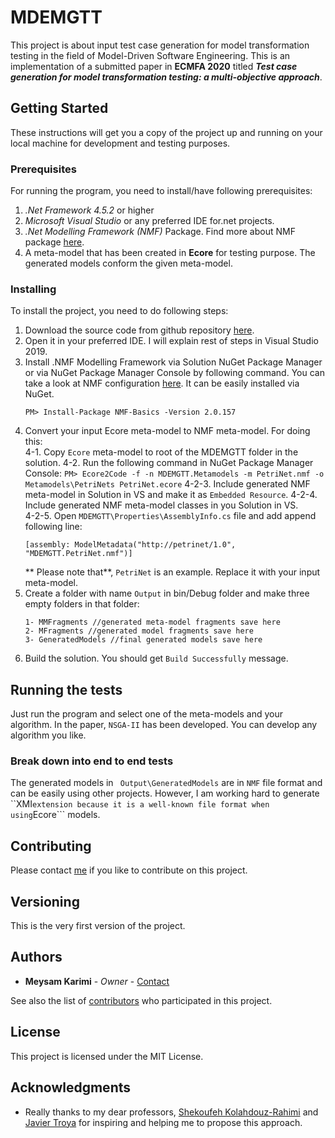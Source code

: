 # MDEMGTT

This project is about input test case generation for model transformation testing in the field of Model-Driven Software Engineering. 
This is an implementation of a submitted paper in **ECMFA 2020** titled ***Test case generation for model transformation testing: a multi-objective approach***.

## Getting Started

These instructions will get you a copy of the project up and running on your local machine for development and testing purposes.

### Prerequisites

For running the program, you need to install/have following prerequisites:
1. *.Net Framework 4.5.2* or higher
2. *Microsoft Visual Studio* or any preferred IDE for.net projects.
3. *.Net Modelling Framework (NMF)* Package. Find more about NMF package [here](https://github.com/NMFCode/NMF).
4. A meta-model that has been created in **Ecore** for testing purpose. The generated models conform the given meta-model.

### Installing

To install the project, you need to do following steps:
1. Download the source code from github repository [here](https://github.com/MeysamKarimi/MDEMGTT).
2. Open it in your preferred IDE. I will explain rest of steps in Visual Studio 2019.
3. Install .NMF Modelling Framework via Solution NuGet Package Manager or via NuGet Package Manager Console by following command. You can take a look at NMF configuration [here](https://www.nuget.org/packages/NMF-Basics/). It can be easily installed via NuGet.
	```
	PM> Install-Package NMF-Basics -Version 2.0.157 
	```	
4. Convert your input Ecore meta-model to NMF meta-model. For doing this:	
   4-1. Copy ```Ecore``` meta-model to root of the MDEMGTT folder in the solution.
   4-2. Run the following command in NuGet Package Manager Console:
		```
		PM> Ecore2Code -f -n MDEMGTT.Metamodels -m PetriNet.nmf -o Metamodels\PetriNets PetriNet.ecore
		```	
   4-2-3. Include generated NMF meta-model in Solution in VS and make it as ```Embedded Resource```.
   4-2-4. Include  generated NMF meta-model classes in you Solution in VS.		
   4-2-5. Open ```MDEMGTT\Properties\AssemblyInfo.cs``` file and add append following line:
	```
	[assembly: ModelMetadata("http://petrinet/1.0", "MDEMGTT.PetriNet.nmf")]
	```
	** Please note that**, ```PetriNet``` is an example. Replace it with your input meta-model.
5. Create a folder with name ```Output``` in bin/Debug folder and make three empty folders in that folder:
	```
	1- MMFragments //generated meta-model fragments save here
	2- MFragments //generated model fragments save here
	3- GeneratedModels //final generated models save here
	```
6. Build the solution. You should get ```Build Successfully``` message.

## Running the tests

Just run the program and select one of the meta-models and your algorithm. In the paper, ```NSGA-II``` has been developed. You can develop any algorithm you like.

### Break down into end to end tests

The generated models in ``` Output\GeneratedModels``` are in ```NMF``` file format and can be easily using other projects.
However, I am working hard to generate ``XMI``` extension because it is a well-known file format when using ```Ecore``` models.

## Contributing

Please contact [me](mailto:Meysam.Karimi84@gmail.com) if you like to contribute on this project.

## Versioning

This is the very first version of the project.

## Authors

* **Meysam Karimi** - *Owner* - [Contact](https://github.com/MeysamKarimi)

See also the list of [contributors](https://github.com/MeysamKarimi/MDEMGTT/graphs/contributors) who participated in this project.

## License

This project is licensed under the MIT License.

## Acknowledgments

* Really thanks to my dear professors, [Shekoufeh Kolahdouz-Rahimi](https://mdse.ui.ac.ir/member/shekoufeh-kolahdouz-rahimi/) and [Javier Troya](http://www.lsi.us.es/~jtroya/) for inspiring and helping me to propose this approach.

